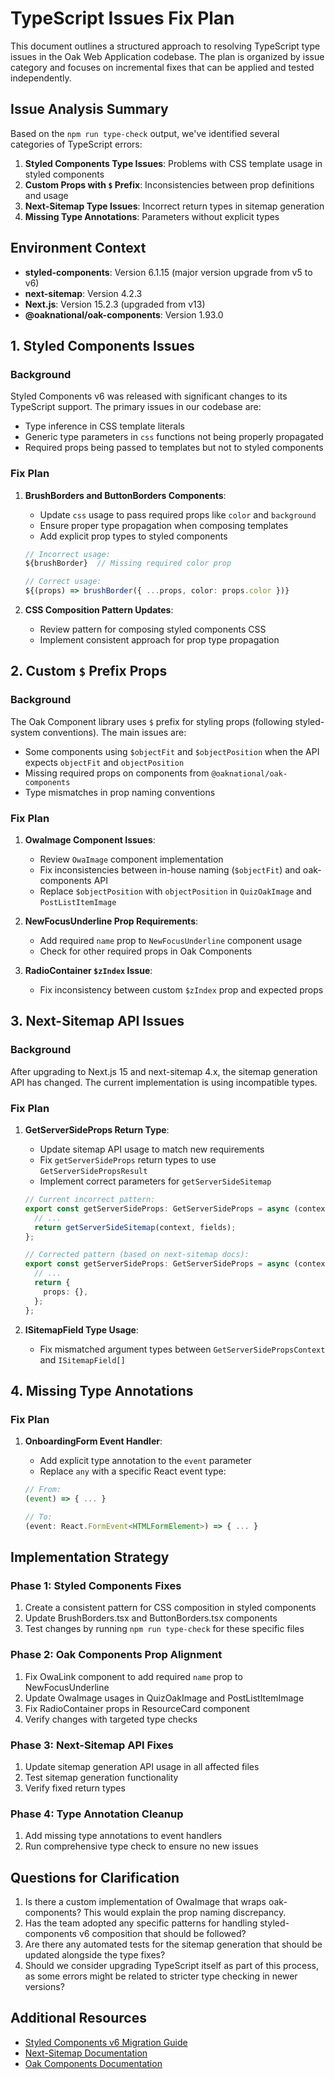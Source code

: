 # TypeScript Issues Fix Plan

This document outlines a structured approach to resolving TypeScript type issues in the Oak Web Application codebase. The plan is organized by issue category and focuses on incremental fixes that can be applied and tested independently.

## Issue Analysis Summary

Based on the `npm run type-check` output, we've identified several categories of TypeScript errors:

1. **Styled Components Type Issues**: Problems with CSS template usage in styled components
2. **Custom Props with `$` Prefix**: Inconsistencies between prop definitions and usage
3. **Next-Sitemap Type Issues**: Incorrect return types in sitemap generation
4. **Missing Type Annotations**: Parameters without explicit types

## Environment Context

- **styled-components**: Version 6.1.15 (major version upgrade from v5 to v6)
- **next-sitemap**: Version 4.2.3
- **Next.js**: Version 15.2.3 (upgraded from v13)
- **@oaknational/oak-components**: Version 1.93.0

## 1. Styled Components Issues

### Background

Styled Components v6 was released with significant changes to its TypeScript support. The primary issues in our codebase are:

- Type inference in CSS template literals
- Generic type parameters in `css` functions not being properly propagated
- Required props being passed to templates but not to styled components

### Fix Plan

1. **BrushBorders and ButtonBorders Components**:

   - Update `css` usage to pass required props like `color` and `background`
   - Ensure proper type propagation when composing templates
   - Add explicit prop types to styled components

   ```typescript
   // Incorrect usage:
   ${brushBorder}  // Missing required color prop

   // Correct usage:
   ${(props) => brushBorder({ ...props, color: props.color })}
   ```

2. **CSS Composition Pattern Updates**:
   - Review pattern for composing styled components CSS
   - Implement consistent approach for prop type propagation

## 2. Custom `$` Prefix Props

### Background

The Oak Component library uses `$` prefix for styling props (following styled-system conventions). The main issues are:

- Some components using `$objectFit` and `$objectPosition` when the API expects `objectFit` and `objectPosition`
- Missing required props on components from `@oaknational/oak-components`
- Type mismatches in prop naming conventions

### Fix Plan

1. **OwaImage Component Issues**:

   - Review `OwaImage` component implementation
   - Fix inconsistencies between in-house naming (`$objectFit`) and oak-components API
   - Replace `$objectPosition` with `objectPosition` in `QuizOakImage` and `PostListItemImage`

2. **NewFocusUnderline Prop Requirements**:

   - Add required `name` prop to `NewFocusUnderline` component usage
   - Check for other required props in Oak Components

3. **RadioContainer `$zIndex` Issue**:
   - Fix inconsistency between custom `$zIndex` prop and expected props

## 3. Next-Sitemap API Issues

### Background

After upgrading to Next.js 15 and next-sitemap 4.x, the sitemap generation API has changed. The current implementation is using incompatible types.

### Fix Plan

1. **GetServerSideProps Return Type**:

   - Update sitemap API usage to match new requirements
   - Fix `getServerSideProps` return types to use `GetServerSidePropsResult`
   - Implement correct parameters for `getServerSideSitemap`

   ```typescript
   // Current incorrect pattern:
   export const getServerSideProps: GetServerSideProps = async (context) => {
     // ...
     return getServerSideSitemap(context, fields);
   };

   // Corrected pattern (based on next-sitemap docs):
   export const getServerSideProps: GetServerSideProps = async (context) => {
     // ...
     return {
       props: {},
     };
   };
   ```

2. **ISitemapField Type Usage**:
   - Fix mismatched argument types between `GetServerSidePropsContext` and `ISitemapField[]`

## 4. Missing Type Annotations

### Fix Plan

1. **OnboardingForm Event Handler**:

   - Add explicit type annotation to the `event` parameter
   - Replace `any` with a specific React event type:

   ```typescript
   // From:
   (event) => { ... }

   // To:
   (event: React.FormEvent<HTMLFormElement>) => { ... }
   ```

## Implementation Strategy

### Phase 1: Styled Components Fixes

1. Create a consistent pattern for CSS composition in styled components
2. Update BrushBorders.tsx and ButtonBorders.tsx components
3. Test changes by running `npm run type-check` for these specific files

### Phase 2: Oak Components Prop Alignment

1. Fix OwaLink component to add required `name` prop to NewFocusUnderline
2. Update OwaImage usages in QuizOakImage and PostListItemImage
3. Fix RadioContainer props in ResourceCard component
4. Verify changes with targeted type checks

### Phase 3: Next-Sitemap API Fixes

1. Update sitemap generation API usage in all affected files
2. Test sitemap generation functionality
3. Verify fixed return types

### Phase 4: Type Annotation Cleanup

1. Add missing type annotations to event handlers
2. Run comprehensive type check to ensure no new issues

## Questions for Clarification

1. Is there a custom implementation of OwaImage that wraps oak-components? This would explain the prop naming discrepancy.
2. Has the team adopted any specific patterns for handling styled-components v6 composition that should be followed?
3. Are there any automated tests for the sitemap generation that should be updated alongside the type fixes?
4. Should we consider upgrading TypeScript itself as part of this process, as some errors might be related to stricter type checking in newer versions?

## Additional Resources

- [Styled Components v6 Migration Guide](https://styled-components.com/docs/faqs#what-do-i-need-to-do-to-migrate-to-v6)
- [Next-Sitemap Documentation](https://github.com/iamvishnusankar/next-sitemap)
- [Oak Components Documentation](https://github.com/oaknational/oak-components)
